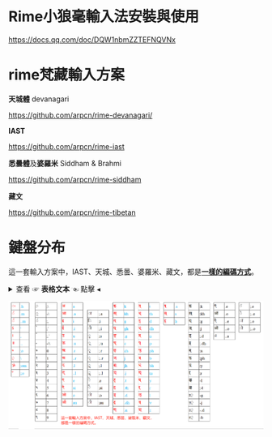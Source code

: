 # **Rime小狼毫輸入法安裝與使用**

https://docs.qq.com/doc/DQW1nbmZZTEFNQVNx

# **rime梵藏輸入方案**

**天城體** devanagari

https://github.com/arpcn/rime-devanagari/

**IAST**

https://github.com/arpcn/rime-iast

**悉曇體**及**婆羅米** Siddham & Brahmi

https://github.com/arpcn/rime-siddham

**藏文**

https://github.com/arpcn/rime-tibetan

# **鍵盤分布**

這一套輸入方案中，IAST、天城、悉曇、婆羅米、藏文，都是[**一樣的編碼方式**](#)。

<details>

<summary>查看 ☞ <b>表格文本</b> ☜ 點擊 ◂ </summary>

|क्|k|त्|t|श्|z|अ|a|||़|;\ |क़्|;k|ऍ|.e|
|-|-|-|-|-|-|-|-|-|-|-|-|-|-|-|-|
|ख्|kh|थ्|th|ष्|.s|आ|.a|ा|;.a|॒|-\ |ख़्|;kh|ऑ|.o|
|ग्|g|द्|d|स्|s|इ|i|ि|;i|॑|;,|ग़्|;g|ऎ|..e|
|घ्|gh|ध्|dh|ह्|h|ई|.i|ी|;.i|  ॓|;`|ज़्|;j|ऒ|..o|
|ङ्|.g|न्|n|ः|.h|उ|u|ु|;u|  ॔|;.`|ड़्|;.d|ॲ|..a|
|च्|c|प्|p|ं|.m|ऊ|.u|ू|;.u|-|-\\\ |ढ़्|;.dh|ॅ|;.e|
|छ्|ch|फ्|ph|ँ|..m|ऋ|.r|ृ|;.r|०|0|ऩ्|;n|ॆ|;..e|
|ज्|j|ब्|b|ऽ|'|ॠ|..r|ॄ|;..r|१|1|फ़्|;ph|ॉ|;.o|
|झ्|jh|भ्|bh|।|,|ऌ|.l|ॢ|;.l|२|2|य़्|;y|ॊ|;..o|
|ञ्|.j|म्|m|॥|.,|ॡ|..l|ॣ|;..l|३|3|ऱ्|;r|||
|ट्|.t|||॰|;o|ए|e|े|;e|४|4|ळ्|-l|||
|ठ्|.th|य्|y|्|\\ |ऐ|ai|ै|;ai|५|5|ऴ्|;-l|||
|ड्|.d|र्|r|º|;;o|ओ|o|ो|;o|६|6|ॻ्|-g|||
|ढ्|.dh|ल्|l|||औ|au|ौ|;au|७|7|ॼ्|-j|||
|ण्|.n|व्|v|||ॐ|;om|||८|8|ॾ्|-.d|||
|||||||||||९|9|ॿ्|-b|||

</details>

![鍵盤](https://github.com/arpcn/rime-devanagari/blob/master/鍵盤.png)

